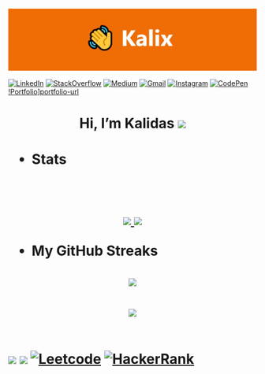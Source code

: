 
 ![banner](https://github.com/KalidasVijaybhak/KalidasVijaybhak/blob/main/1623668260853.jpg) 

[![LinkedIn][linkedin-shield]][linkedin-url]
[![StackOverflow][stackoverflow-shield]][stackoverflow-url]
[![Medium][medium-shield]][medium-url]
[![Gmail][gmail-shield]][gmail-url]
[![Instagram][instagram-shield]][instagram-url]
[![CodePen][codepen-shield]][codepen-url]
[!Portfolio][portfolio-shield]][portfolio-url]
  <h1  align = "center" > Hi, I’m  Kalidas  <img src="https://raw.githubusercontent.com/MartinHeinz/MartinHeinz/master/wave.gif" width="30px"><h1>
 
<!--  * <img src="https://readme-typing-svg.herokuapp.com?font=Impact&color=F7F7F7&size=25&vCenter=true&width=800&lines=Just+a+dope+coder"> -->
  
 
 
 * **Stats**
  

 
 
<br>
<p align="center">
<a href="https://github.com/KalidasVijayBhak">
<!--   ![Anurag's GitHub stats](https://github-readme-stats.vercel.app/api?username=KalidasVijayBhak&count_private=true&show_icons=true&theme=dark) -->
  <img height="180em" src="https://github-readme-stats.vercel.app/api?username=KalidasVijayBhak&theme=dracula&show_icons=true&count_private=true"/>
  <img height="180em" src="https://github-readme-stats.vercel.app/api/top-langs/?username=KalidasVijayBhak&layout=compact&langs_count=8&theme=dracula"/>
</a>
</p>
 
 * **My GitHub Streaks** 

  <p align = "center"> 
<!--       <img width="50%" src="https://activity-graph.herokuapp.com/graph?username=KalidasVijayBhak&theme=github&hide_border=true"/> -->
  <img height="180em" src="https://github-readme-streak-stats.herokuapp.com/?user=KalidasVijayBhak&hide_border=true&theme=dracula" />
 
   

  </p>
<p align = "center"> 
<!--       <img width="50%" src="https://activity-graph.herokuapp.com/graph?username=KalidasVijayBhak&theme=github&hide_border=true"/> -->
  <img height="200em" src="https://activity-graph.herokuapp.com/graph?username=KalidasVijayBhak&theme=dracula" />
 
   

  </p>
 
  

<!-- ![Top Langs](https://github-readme-stats.vercel.app/api/top-langs/?username=KalidasVijayBhak&layout=compact&count_private=true&show_icons=true&theme=dark)  -->
[instagram-shield]:https://img.shields.io/badge/Instagram-E4405F?style=for-the-badge&logo=instagram&logoColor=white
[linkedin-shield]: https://img.shields.io/badge/LinkedIn-0077B5?style=for-the-badge&logo=linkedin&logoColor=white
[medium-shield]: https://img.shields.io/badge/Medium-12100E?style=for-the-badge&logo=medium&logoColor=white
[linkedin-url]:https://www.linkedin.com/in/kalidas-vb-9706731a5/
[medium-url]:https://kalidasvijaybhak.medium.com
[instagram-url]:https://www.instagram.com/kalix_._/ 
[stackoverflow-shield]: https://img.shields.io/badge/Stack_Overflow-FE7A16?style=for-the-badge&logo=stack-overflow&logoColor=white
[stackoverflow-url]:https://stackoverflow.com/users/14963123/kalidas-vijaybhak
[leetcode-shield]: https://img.shields.io/badge/Leetcode-%40KalidasVijaybhak-brightgreen
[leetcode-url]: https://leetcode.com/KalidasVijaybhak
[gmail-shield]: 	https://img.shields.io/badge/Gmail-D14836?style=for-the-badge&logo=gmail&logoColor=white
[gmail-url]: mailto:calidazvb@gmail.com
[codepen-shield]: https://img.shields.io/badge/CodePen-white?style=for-the-badge&logo=codepen&logoColor=black
[codepen-url]: https://codepen.io/kalidasvijaybhak
[hackerrank-url]:https://www.hackerrank.com/kalidasvijayabh1 
[hackerrank-shield]: https://img.shields.io/badge/HackerRank-%40kalidasvijayabh1-brightgreen
[portfolio-shield]:https://img.shields.io/badge/Portfolio-%23000000.svg?style=for-the-badge&logo=firefox&logoColor=#FF7139
[portfolio-url]: https://github.com/KalidasVijaybhak
<br>
![](https://komarev.com/ghpvc/?username=KalidasVijayBhak&color=brightgreen&style=flat-square&label=Visitors)
![](https://img.shields.io/website-up-down-green-red/http/cv.lbesson.qc.to.svg)
[![Leetcode][Leetcode-shield]][leetcode-url]
[![HackerRank][hackerrank-shield]][hackerrank-url]
<!--  ![](https://img.shields.io/website-up-down-green-red/http/monip.org.svg) -->
 

